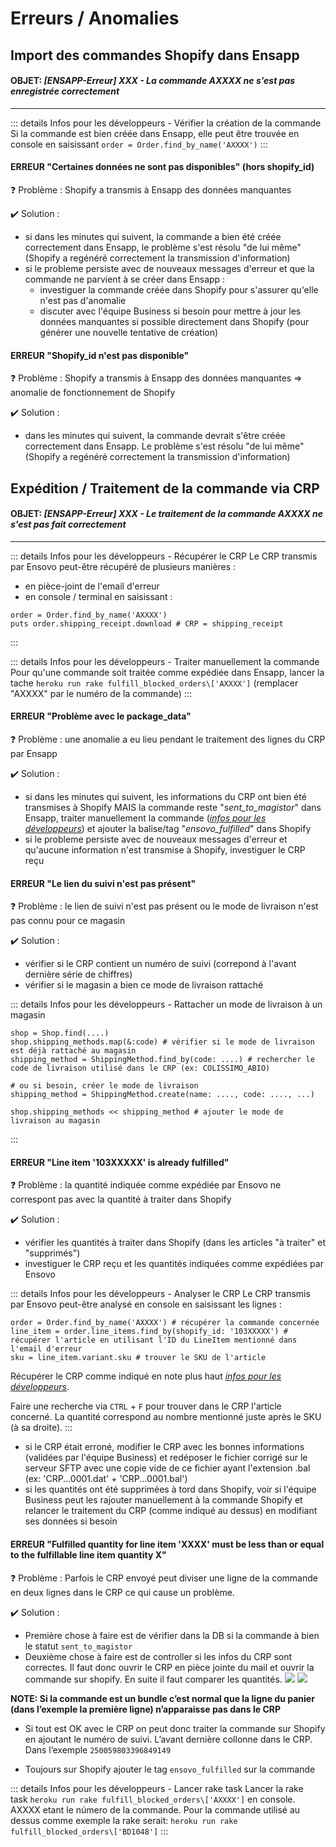 # Erreurs / Anomalies

## Import des commandes Shopify dans Ensapp

#### OBJET: *[ENSAPP-Erreur] XXX - La commande AXXXX ne s'est pas enregistrée correctement*

____

::: details Infos pour les développeurs - Vérifier la création de la commande
Si la commande est bien créée dans Ensapp, elle peut être trouvée en console en saisissant `order = Order.find_by_name('AXXXX')`
:::

#### ERREUR "Certaines données ne sont pas disponibles" (hors shopify_id)

:question: Problème : Shopify a transmis à Ensapp des données manquantes

:heavy_check_mark: Solution : 
- si dans les minutes qui suivent, la commande a bien été créée correctement dans Ensapp, le problème s'est résolu "de lui même" (Shopify a regénéré correctement la transmission d'information)
- si le probleme persiste avec de nouveaux messages d'erreur et que la commande ne parvient à se créer dans Ensapp :
  - investiguer la commande créée dans Shopify pour s'assurer qu'elle n'est pas d'anomalie
  - discuter avec l'équipe Business si besoin pour mettre à jour les données manquantes si possible directement dans Shopify (pour générer une nouvelle tentative de création)

#### ERREUR "Shopify_id n'est pas disponible"

:question: Problème : Shopify a transmis à Ensapp des données manquantes => anomalie de fonctionnement de Shopify

:heavy_check_mark: Solution : 
- dans les minutes qui suivent, la commande devrait s'être créée correctement dans Ensapp. Le problème s'est résolu "de lui même" (Shopify a regénéré correctement la transmission d'information)


## Expédition / Traitement de la commande via CRP

#### OBJET: *[ENSAPP-Erreur] XXX - Le traitement de la commande AXXXX ne s'est pas fait correctement*

____

::: details Infos pour les développeurs - Récupérer le CRP
Le CRP transmis par Ensovo peut-être récupéré de plusieurs manières :
- en pièce-joint de l'email d'erreur
- en console / terminal en saisissant :
```
order = Order.find_by_name('AXXXX')
puts order.shipping_receipt.download # CRP = shipping_receipt
```
:::

::: details Infos pour les développeurs - Traiter manuellement la commande
Pour qu'une commande soit traitée comme expédiée dans Ensapp, lancer la tache `heroku run rake fulfill_blocked_orders\['AXXXX']` (remplacer "AXXXX" par le numéro de la commande)
:::

#### ERREUR "Problème avec le package_data"

:question: Problème : une anomalie a eu lieu pendant le traitement des lignes du CRP par Ensapp

:heavy_check_mark: Solution : 

- si dans les minutes qui suivent, les informations du CRP ont bien été transmises à Shopify MAIS la commande reste "*sent_to_magistor*" dans Ensapp, traiter manuellement la commande (*[infos pour les développeurs](https://documentation-ensapp.netlify.app/ensapp/errors.html#expedition-traitement-de-la-commande-via-crp)*) et ajouter la balise/tag "*ensovo_fulfilled*" dans Shopify
- si le probleme persiste avec de nouveaux messages d'erreur et qu'aucune information n'est transmise à Shopify, investiguer le CRP reçu

#### ERREUR "Le lien du suivi n'est pas présent"

:question: Problème : le lien de suivi n'est pas présent ou le mode de livraison n'est pas connu pour ce magasin

:heavy_check_mark: Solution : 

- vérifier si le CRP contient un numéro de suivi (correpond à l'avant dernière série de chiffres)
- vérifier si le magasin a bien ce mode de livraison rattaché

::: details Infos pour les développeurs - Rattacher un mode de livraison à un magasin
```
shop = Shop.find(....)
shop.shipping_methods.map(&:code) # vérifier si le mode de livraison est déjà rattaché au magasin
shipping_method = ShippingMethod.find_by(code: ....) # rechercher le code de livraison utilisé dans le CRP (ex: COLISSIMO_ABIO)

# ou si besoin, créer le mode de livraison
shipping_method = ShippingMethod.create(name: ...., code: ...., ...)

shop.shipping_methods << shipping_method # ajouter le mode de livraison au magasin
```
:::

#### ERREUR "Line item '103XXXXX' is already fulfilled"

:question: Problème : la quantité indiquée comme expédiée par Ensovo ne correspont pas avec la quantité à traiter dans Shopify

:heavy_check_mark: Solution : 

- vérifier les quantités à traiter dans Shopify (dans les articles "à traiter" et "supprimés")
- investiguer le CRP reçu et les quantités indiquées comme expédiées par Ensovo


::: details Infos pour les développeurs - Analyser le CRP
Le CRP transmis par Ensovo peut-être analysé en console en saisissant les lignes :
```
order = Order.find_by_name('AXXXX') # récupérer la commande concernée
line_item = order.line_items.find_by(shopify_id: '103XXXXX') # récupérer l'article en utilisant l'ID du LineItem mentionné dans l'email d'erreur
sku = line_item.variant.sku # trouver le SKU de l'article
```
Récupérer le CRP comme indiqué en note plus haut *[infos pour les développeurs](https://documentation-ensapp.netlify.app/ensapp/errors.html#objet-ensapp-erreur-xxx-le-traitement-de-la-commande-axxxx-ne-s-est-pas-fait-correctement)*.

Faire une recherche via `CTRL` + `F` pour trouver dans le CRP l'article concerné. La quantité correspond au nombre mentionné juste après le SKU (à sa droite).
:::

- si le CRP était erroné, modifier le CRP avec les bonnes informations (validées par l'équipe Business) et redéposer le fichier corrigé sur le serveur SFTP avec une copie vide de ce fichier ayant l'extension .bal (ex: 'CRP...0001.dat' + 'CRP...0001.bal')
- si les quantités ont été supprimées à tord dans Shopify, voir si l'équipe Business peut les rajouter manuellement à la commande Shopify et relancer le traitement du CRP (comme indiqué au dessus) en modifiant ses données si besoin

#### ERREUR "Fulfilled quantity for line item 'XXXX' must be less than or equal to the fulfillable line item quantity X"

:question: Problème : Parfois le CRP envoyé peut diviser une ligne de la commande en deux lignes dans le CRP ce qui cause un problème.

:heavy_check_mark: Solution : 

- Première chose à faire est de vérifier dans la DB si la commande à bien le statut `sent_to_magistor`
- Deuxième chose à faire est de controller si les infos du CRP sont correctes. Il faut donc ouvrir le CRP en pièce jointe du mail et ouvrir la commande sur shopify. En suite il faut comparer les quantités.
![](/images/shopify_order_li.png)
![](/images/CRP_quantities.png)

**NOTE: Si la commande est un bundle c’est normal que la ligne du panier (dans l’exemple la première ligne) n’apparaisse pas dans le CRP**

- Si tout est OK avec le CRP on peut donc traiter la commande sur Shopify en ajoutant le numéro de suivi. L’avant dernière collonne dans le CRP. Dans l’exemple `250059803396849149`

- Toujours sur Shopify ajouter le tag `ensovo_fulfilled` sur la commande

::: details Infos pour les développeurs - Lancer rake task
Lancer la rake task `heroku run rake fulfill_blocked_orders\['AXXXX']` en console. AXXXX etant le número de la commande. Pour la commande utilisé au dessus comme exemple la rake serait: 
`heroku run rake fulfill_blocked_orders\['BD1048']`
:::
